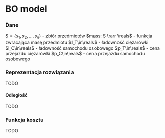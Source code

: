 # BO model
### Dane
$S = \{s_1, s_2, ..., s_n\}$ - zbiór przedmiotów
$mass: S \rarr \reals$ - funkcja zwracająca masę przedmiotu
$l_T\in\reals$ - ładowność ciężarówki
$l_C\in\reals$ - ładowność samochodu osobowego
$p_T\in\reals$ - cena przejazdu ciężarówki
$p_C\in\reals$ - cena przejazdu samochodu osobowego
### Reprezentacja rozwiązania
TODO
#### Odległość
TODO
### Funkcja kosztu
TODO